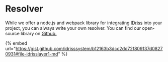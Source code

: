 # Resolver

While we offer a node.js and webpack library for integrating [IDriss](https://www.idriss.xyz/) into your project, you can always write your own resolver. You can find our open-source library on [Github.](https://github.com/idriss-crypto/ts-library)&#x20;

{% embed url="https://gist.github.com/idrisssystem/b12163b3dcc2dd72f809137d08270931#file-idrisslayer1-md" %}
